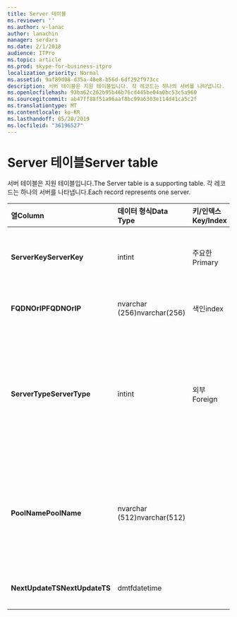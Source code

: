 ```yaml
---
title: Server 테이블
ms.reviewer: ''
ms.author: v-lanac
author: lanachin
manager: serdars
ms.date: 2/1/2018
audience: ITPro
ms.topic: article
ms.prod: skype-for-business-itpro
localization_priority: Normal
ms.assetid: 9af89d08-d35a-48e8-b56d-6df292f973cc
description: 서버 테이블은 지원 테이블입니다. 각 레코드는 하나의 서버를 나타냅니다.
ms.openlocfilehash: 93ba62c262b95b46b76cd445be04a0bc53c5a960
ms.sourcegitcommit: ab47ff88f51a96aaf8bc99a6303e114d41ca5c2f
ms.translationtype: MT
ms.contentlocale: ko-KR
ms.lasthandoff: 05/20/2019
ms.locfileid: "36196527"
---
```

# <a name="server-table"></a><span data-ttu-id="b0af0-104">Server 테이블</span><span class="sxs-lookup"><span data-stu-id="b0af0-104">Server table</span></span>
 
<span data-ttu-id="b0af0-105">서버 테이블은 지원 테이블입니다.</span><span class="sxs-lookup"><span data-stu-id="b0af0-105">The Server table is a supporting table.</span></span> <span data-ttu-id="b0af0-106">각 레코드는 하나의 서버를 나타냅니다.</span><span class="sxs-lookup"><span data-stu-id="b0af0-106">Each record represents one server.</span></span> 
  
|<span data-ttu-id="b0af0-107">**열**</span><span class="sxs-lookup"><span data-stu-id="b0af0-107">**Column**</span></span>|<span data-ttu-id="b0af0-108">**데이터 형식**</span><span class="sxs-lookup"><span data-stu-id="b0af0-108">**Data Type**</span></span>|<span data-ttu-id="b0af0-109">**키/인덱스**</span><span class="sxs-lookup"><span data-stu-id="b0af0-109">**Key/Index**</span></span>|<span data-ttu-id="b0af0-110">**세부적인**</span><span class="sxs-lookup"><span data-stu-id="b0af0-110">**Details**</span></span>|
|:-----|:-----|:-----|:-----|
|<span data-ttu-id="b0af0-111">**ServerKey**</span><span class="sxs-lookup"><span data-stu-id="b0af0-111">**ServerKey**</span></span> <br/> |<span data-ttu-id="b0af0-112">int</span><span class="sxs-lookup"><span data-stu-id="b0af0-112">int</span></span>  <br/> |<span data-ttu-id="b0af0-113">주요한</span><span class="sxs-lookup"><span data-stu-id="b0af0-113">Primary</span></span>  <br/> |<span data-ttu-id="b0af0-114">서버를 식별 하는 고유 번호입니다.</span><span class="sxs-lookup"><span data-stu-id="b0af0-114">Unique number identifying the server.</span></span>  <br/> |
|<span data-ttu-id="b0af0-115">**FQDNOrIP**</span><span class="sxs-lookup"><span data-stu-id="b0af0-115">**FQDNOrIP**</span></span> <br/> |<span data-ttu-id="b0af0-116">nvarchar (256)</span><span class="sxs-lookup"><span data-stu-id="b0af0-116">nvarchar(256)</span></span>  <br/> |<span data-ttu-id="b0af0-117">색인</span><span class="sxs-lookup"><span data-stu-id="b0af0-117">index</span></span>  <br/> |<span data-ttu-id="b0af0-118">MAC 주소 문자열입니다.</span><span class="sxs-lookup"><span data-stu-id="b0af0-118">MAC address string.</span></span>  <br/> |
|<span data-ttu-id="b0af0-119">**ServerType**</span><span class="sxs-lookup"><span data-stu-id="b0af0-119">**ServerType**</span></span> <br/> |<span data-ttu-id="b0af0-120">int</span><span class="sxs-lookup"><span data-stu-id="b0af0-120">int</span></span>  <br/> |<span data-ttu-id="b0af0-121">외부</span><span class="sxs-lookup"><span data-stu-id="b0af0-121">Foreign</span></span>  <br/> |<span data-ttu-id="b0af0-122">1: 중재 서버</span><span class="sxs-lookup"><span data-stu-id="b0af0-122">1: Mediation Server</span></span>  <br/> <span data-ttu-id="b0af0-123">2: a/V 회의 Server16394: A/v Edge service32769: Gateway</span><span class="sxs-lookup"><span data-stu-id="b0af0-123">2: A/V Conferencing Server16394: A/V Edge service32769: Gateway</span></span>  <br/> |
|<span data-ttu-id="b0af0-124">**PoolName**</span><span class="sxs-lookup"><span data-stu-id="b0af0-124">**PoolName**</span></span> <br/> |<span data-ttu-id="b0af0-125">nvarchar (512)</span><span class="sxs-lookup"><span data-stu-id="b0af0-125">nvarchar(512)</span></span>  <br/> ||<span data-ttu-id="b0af0-126">서버가 속한 풀.</span><span class="sxs-lookup"><span data-stu-id="b0af0-126">Pool the server belongs to.</span></span> <span data-ttu-id="b0af0-127">A/V 회의 서버에만 해당 됩니다.</span><span class="sxs-lookup"><span data-stu-id="b0af0-127">Only applicable for the A/V Conferencing Server.</span></span>  <br/> |
|<span data-ttu-id="b0af0-128">**NextUpdateTS**</span><span class="sxs-lookup"><span data-stu-id="b0af0-128">**NextUpdateTS**</span></span> <br/> |<span data-ttu-id="b0af0-129">dmtf</span><span class="sxs-lookup"><span data-stu-id="b0af0-129">datetime</span></span>  <br/> ||<span data-ttu-id="b0af0-130">내부용 으로만 사용 됩니다.</span><span class="sxs-lookup"><span data-stu-id="b0af0-130">For internal use only.</span></span>  <br/> |
   

